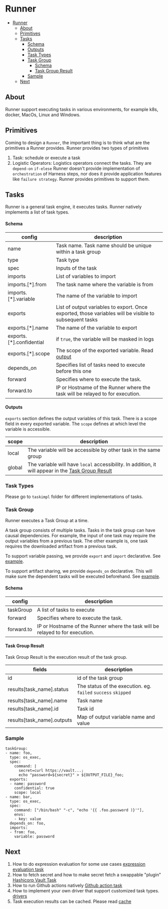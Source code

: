 # Runner
- [Runner](#runner)
  - [About](#about)
  - [Primitives](#primitives)
  - [Tasks](#tasks)
      - [Schema](#schema)
      - [Outputs](#outputs)
    - [Task Types](#task-types)
    - [Task Group](#task-group)
      - [Schema](#schema-1)
      - [Task Group Result](#task-group-result)
    - [Sample](#sample)
  - [Next](#next)
## About
Runner support executing tasks in various environments, for example k8s, docker, MacOs, Linux and Windows.

## Primitives
Coming to design a `Runner`, the important thing is to think what are the primitives a Runner provides.
Runner provides two types of primitives
1. Task: schedule or execute a task
2. Logistic Operators: Logistics operators connect the tasks. They are `depend-on` `if-elese`
Runner doesn't provide implementation of `orchestration` of Harness steps, nor does it provide application features like `failure strategy`. Runner provides primitives to support them.

## Tasks
Runner is a general task engine, it executes tasks. Runner natively implements a list of task types.

#### Schema
| config | description
| ---  | ---
| name | Task name. Task name should be unique within a task group
| type | Task type
| spec | Inputs of the task
| imports | List of variables to import
| imports.[*].from | The task name where the variable is from
| imports.[*].variable | The name of the variable to import
| exports | List of output variables to export. Once exported, those variables will be visible to subsequent tasks 
| exports.[*].name | The name of the variable to export
| exports.[*].confidential | if `true`, the variable will be masked in logs
| exports.[*].scope | The scope of the exported variable. Read [output](#outputs)
| depends_on | Specifies list of tasks need to execute before this one
| forward | Specifies where to execute the task.
| forward.to | IP or Hostname of the Runner where the task will be relayed to for execution.

#### Outputs
`exports` section defines the output variables of this task. There is a scope field in every exported variable. The `scope` defines at which level the variable is accessible.

| scope | description
| --- | ---
| local | The variable will be accessible by other task in the same group
| global | The variable will have `local` accessibility. In addition, it will appear in the [Task Group Result](#task-group-result)

### Task Types
Please go to `taskimpl` folder for different implementations of tasks.


### Task Group
Runner executes a Task Group at a time.

A task group consists of multiple tasks. Tasks in the task group can have causal dependencies. For example, the input of one task may require the output variables from a previous task. The other example is, one task requires the downloaded artifact from a previous task.

To support variable passing, we provide `export` and `import` declarative. See [example](#sample).

To support artifact sharing, we provide `depends_on` declarative. This will make sure the dependent tasks will be executed beforehand. See [example](#sample).

#### Schema
| config | description
| --- | ---
| taskGroup | A list of tasks to execute
| forward | Specifies where to execute the task.
| forward.to | IP or Hostname of the Runner where the task will be relayed to for execution.

#### Task Group Result
Task Group Result is the execution result of the task group.

| fields | description
| --- | ---
| id | id of the task group
| results[task_name].status | The status of the execution. eg. `failed` `success` `skipped`
| results[task_name].name | Task name
| results[task_name].id | Task id
| results[task_name].outputs | Map of output variable name and value

### Sample 
```
taskGroup: 
- name: foo,
  type: os_exec,
  spec:
    command: |
      secret=curl https://vault...;
      echo "password=${secret}" > ${OUTPUT_FILE}_foo;
  exports:
  - name: password
    confidential: true
    scope: local
- name: bar,
  type: os_exec,
  spec:
    command: ["/bin/bash" "-c", "echo '{{ .foo.password )}'"],
    envs:
    - key: value
  depends_on: foo,
  imports:
  - from: foo,
    variable: password
```

## Next
1. How to do expression evaluation for some use cases [expression evaluation task](./taskimpl/expreval/README.md)
2. How to fetch secret and how to make secret fetch a swappable "plugin" [Hashicorp Vault Task](./taskimpl/secretfetch/vault/README.md)
3. How to run Github actions natively [Github action task](./taskimpl/github_action/README.md)
4. How to implement your own driver that support customized task types. [drivers](./drivers/README.md)
5. Task execution results can be cached. Please read [cache](./cache/README.md#cache)
